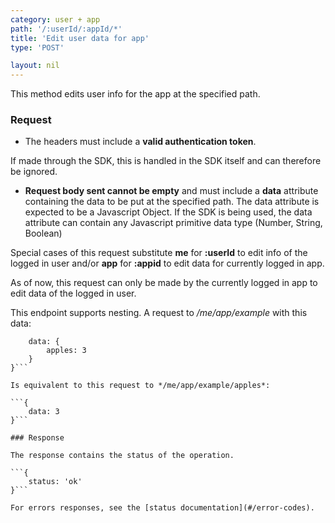 ```yaml
---
category: user + app
path: '/:userId/:appId/*'
title: 'Edit user data for app'
type: 'POST'

layout: nil
---
```


This method edits user info for the app at the specified path.

### Request

* The headers must include a **valid authentication token**.

If made through the SDK, this is handled in the SDK itself and can therefore be ignored.

* **Request body sent cannot be empty** and must include a **data** attribute containing the data to be put at the specified path. The data attribute is expected to be a Javascript Object. If the SDK is being used, the data attribute can contain any Javascript primitive data type (Number, String, Boolean)

Special cases of this request substitute **me** for **:userId** to edit info of the logged in user and/or **app** for **:appid** to edit data for currently logged in app.

As of now, this request can only be made by the currently logged in app to edit data of the logged in user.

This endpoint supports nesting. A request to */me/app/example* with this data:

```{
    data: {
        apples: 3
    }
}```

Is equivalent to this request to */me/app/example/apples*:

```{
    data: 3 
}```

### Response

The response contains the status of the operation.

```{
    status: 'ok' 
}```

For errors responses, see the [status documentation](#/error-codes).
